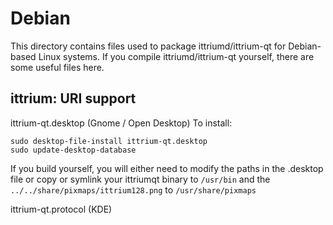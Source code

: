 
Debian
====================
This directory contains files used to package ittriumd/ittrium-qt
for Debian-based Linux systems. If you compile ittriumd/ittrium-qt yourself, there are some useful files here.

## ittrium: URI support ##


ittrium-qt.desktop  (Gnome / Open Desktop)
To install:

	sudo desktop-file-install ittrium-qt.desktop
	sudo update-desktop-database

If you build yourself, you will either need to modify the paths in
the .desktop file or copy or symlink your ittriumqt binary to `/usr/bin`
and the `../../share/pixmaps/ittrium128.png` to `/usr/share/pixmaps`

ittrium-qt.protocol (KDE)

